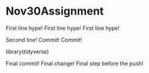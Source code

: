 # Nov30Assignment

First line hype! First line hype! First line hype!

Second line! Commit! Commit!

library(tidyverse)

Final commit! Final change! Final step before the push!